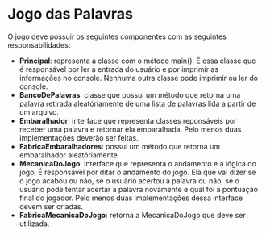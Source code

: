 # Jogo das Palavras

O jogo deve possuir os seguintes componentes com as seguintes responsabilidades:

- **Principal**: representa a classe com o método main(). É essa classe que é responsável por ler
a entrada do usuário e por imprimir as informações no console. Nenhuma outra classe pode
imprimir ou ler do console.
- **BancoDePalavras**: classe que possui um método que retorna uma palavra retirada
aleatóriamente de uma lista de palavras lida a partir de um arquivo.
- **Embaralhador**: interface que representa classes reponsáveis por receber uma palavra e
retornar ela embaralhada. Pelo menos duas implementações deverão ser feitas.
- **FabricaEmbaralhadores**: possui um método que retorna um embaralhador
aleatóriamente.
- **MecanicaDoJogo**: interface que representa o andamento e a lógica do jogo. É responsável
por ditar o andamento do jogo. Ela que vai dizer se o jogo acabou ou não, se o usuário acertou a
palavra ou não, se o usuário pode tentar acertar a palavra novamente e qual foi a pontuação final
do jogador. Pelo menos duas implementações dessa interface devem ser criadas.
- **FabricaMecanicaDoJogo**: retorna a MecanicaDoJogo que deve ser utilizada.